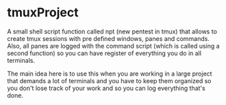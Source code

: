 # tmuxProject

A small shell script function called npt (new pentest in tmux) that allows to create tmux sessions with pre defined windows, panes and commands. Also, all panes are logged with the command script (which is called using a second function) so you can have register of everything you do in all terminals.  

The main idea here is to use this when you are working in a large project that demands a lot of terminals and you have to keep them organized so you don't lose track of your work and so you can log everything that's done.
